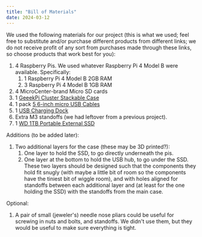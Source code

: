 ```yaml
---
title: "Bill of Materials"
date: 2024-03-12
---
```

We used the following materials for our project (this is what we used; feel free to substitute and/or purchase different products from different links; we do not receive profit of any sort from purchases made through these links, so choose products that work best for you):
1. 4 Raspberry Pis. We used whatever Raspberry Pi 4 Model B were available. Specifically:  
   1. 1 Raspberry Pi 4 Model B 2GB RAM  
   2. 3 Raspberry Pi 4 Model B 1GB RAM
2. 4 MicroCenter-brand Micro SD cards
3. 1 [GeeekPi Cluster Stackable Case](https://www.amazon.com/GeeekPi-Cluster-Raspberry-Heatsink-Stackable/dp/B07MW3GM1T/ref=asc_df_B07MW24S61/?tag=&linkCode=df0&hvadid=343224652930&hvpos=&hvnetw=g&hvrand=8717861384181386006&hvpone=&hvptwo=&hvqmt=&hvdev=m&hvdvcmdl=&hvlocint=&hvlocphy=9007309&hvtargid=pla-782847829850&psc=1&mcid=e2bde0a25c9736469eede4b88c4b03bb&ref=&adgrpid=71764766791&gclid=CjwKCAiA8sauBhB3EiwAruTRJsvVJtcm1vU-5CcHYZK1L-XYRDXNXMBS5bqaVJXWCmo8VKoayOnU3BoCjX8QAvD_BwE&th=1)
4. 1 pack [5 6-inch micro USB Cables](https://www.amazon.com/dp/B0B8GN7BD9/ref=sspa_mw_detail_0?ie=UTF8&psc=1&sp_csd=d2lkZ2V0TmFtZT1zcF9waG9uZV9kZXRhaWwp13NParams)
5. 1 [USB Charging Dock](https://www.amazon.com/Charging-Durable-Station-Compatible-Samsung/dp/B08LL1SVZD/ref=pd_aw_fbt_m_sccl_1/136-8452093-6698707?pd_rd_w=UJbp7&content-id=amzn1.sym.6d90cd56-3eed-4d23-b409-a3b634cfdc4d&pf_rd_p=6d90cd56-3eed-4d23-b409-a3b634cfdc4d&pf_rd_r=N566BH338MTK9RCPK29B&pd_rd_wg=ZUbtR&pd_rd_r=2885ce35-a47a-4247-9976-b9dce4071541&pd_rd_i=B08LL1SVZD&psc=1&th=1)
6. Extra M3 standoffs (we had leftover from a previous project).
7. 1 [WD 1TB Portable External SSD](https://www.amazon.com/Portable-Passport-External-Warranty-WDBAGF0010BBL-WESN/dp/B08F21J716/ref=mp_s_a_1_5?crid=1XYAC2GW3LNSN&dib=eyJ2IjoiMSJ9.WeLfRF17Je8xniwyUAUNdNlqdWnitRFr5GZO68bPCF_Lxf1CDMIraB6FOygWBwzeqYc3qTCWB62wR6OexuOMhNfJiSouKrheh1_hmrRBGIZUFikN9v7HkgAXp4bZk4Vg1tZz4OdOpWjPfuPw_Rh-NCZ7gEaFPU2b5g8fI01yPR4dbmU9FkkEuR6JbrMswwn0xr4-ECz-nhZklhyfazPHvg.xoBoWjNG3uNQzb7Sv_7kwCfgiCPSMaKNpFWHN5mlSQs&dib_tag=se&keywords=wd+ssd+1tb+external&qid=1708101283&sprefix=wd+ssd+1tb+ext%2Caps%2C646&sr=8-5)

Additions (to be added later):
1. Two additional layers for the case (these may be 3D printed?):
   1. One layer to hold the SSD, to go directly underneath the pis.
   2. One layer at the bottom to hold the USB hub, to go under the SSD.
  These two layers should be designed such that the components they hold fit snugly (with maybe a little bit of room so the components have the tiniest bit of wiggle room), and with holes aligned for standoffs between each additional layer and (at least for the one holding the SSD) with the standoffs from the main case.

Optional:
1. A pair of small (jeweler's) needle nose pliars could be useful for screwing in nuts and bolts, and standoffs. We didn't use them, but they would be useful to make sure everything is tight.